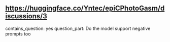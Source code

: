 ## https://huggingface.co/Yntec/epiCPhotoGasm/discussions/3

contains_question: yes
question_part: Do the model support negative prompts too
